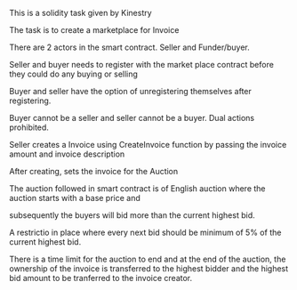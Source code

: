 This is a solidity task given by Kinestry

The task is to create a marketplace for Invoice


There are 2 actors in the smart contract. Seller and Funder/buyer.


Seller and buyer needs to register with the market place contract before they could do any buying or selling


Buyer and seller have the option of unregistering themselves after registering.


Buyer cannot be a seller and seller cannot be a buyer. Dual actions prohibited.


Seller creates a Invoice using CreateInvoice function by passing the invoice amount and invoice description


After creating, sets the invoice for the Auction


The auction followed in smart contract is of English auction where the auction starts with a base price and 


subsequently the buyers will bid more than the current highest bid.


A restrictio in place where every next bid should be minimum of 5% of the current highest bid.


There is a time limit for the auction to end and at the end of the auction, the ownership of the invoice is transferred to the highest bidder and the highest bid amount to be tranferred to the invoice creator.
